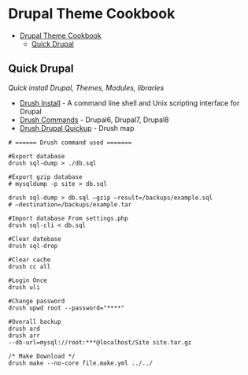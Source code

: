 # Drupal Theme Cookbook


* [Drupal Theme Cookbook](#drupal-theme-cookbook)
   * [Quick Drupal](#quick-drupal)

## Quick Drupal
*Quick install Drupal, Themes, Modules, libraries*

* [Drush Install](http://www.drush.org/en/master/) - A command line shell and Unix scripting interface for Drupal
* [Drush Commands](http://drushcommands.com/) - Drupal6, Drupal7, Drupal8
* [Drush Drupal Quickup](https://github.com/Paulmicha/drupal-quickup/blob/master/drupal_setup.sh) - Drush map

```
# ====== Drush command used =======

#Export database
drush sql-dump > ./db.sql

#Export gzip database
# mysqldump -p site > db.sql

drush sql-dump > db.sql —gzip —result=/backups/example.sql
# —destination=/backups/example.tar

#Import database From settings.php
drush sql‐cli < db.sql

#Clear datebase
drush sql-drop

#Clear cache
drush cc all

#Login Once
drush uli

#Change password
drush upwd root --password="****"

#Overall backup
drush ard
drush arr
--db-url=mysql://root:***@localhost/Site site.tar.gz

/* Make Download */
drush make --no-core file.make.yml ../../

```
